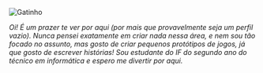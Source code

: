 ![Gatinho](https://i.gifer.com/IHe.gif)

*Oi! É um prazer te ver por aqui (por mais que provavelmente seja um perfil vazio). Nunca pensei exatamente em criar nada nessa área, e nem sou tão focado no assunto, mas gosto de criar pequenos protótipos de jogos, já que gosto de escrever histórias! Sou estudante do IF do segundo ano do técnico em informática e espero me divertir por aqui.*

